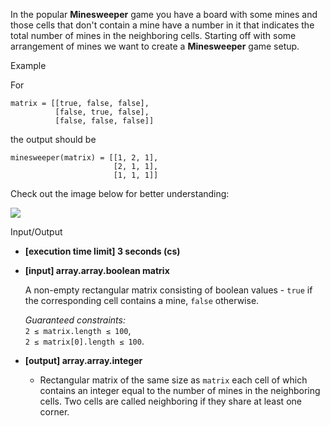 
In the popular  **Minesweeper**  game you have a board with some mines and those cells that don't contain a mine have a number in it that indicates the total number of mines in the neighboring cells. Starting off with some arrangement of mines we want to create a  **Minesweeper**  game setup.

Example

For

```
matrix = [[true, false, false],
          [false, true, false],
          [false, false, false]]

```

the output should be

```
minesweeper(matrix) = [[1, 2, 1],
                       [2, 1, 1],
                       [1, 1, 1]]

```

Check out the image below for better understanding:

![](https://codesignal.s3.amazonaws.com/tasks/minesweeper/img/example.png?_tm=1582043430722)

Input/Output

-   **[execution time limit] 3 seconds (cs)**
    
-   **[input] array.array.boolean matrix**
    
    A non-empty rectangular matrix consisting of boolean values -  `true`  if the corresponding cell contains a mine,  `false`  otherwise.
    
    _Guaranteed constraints:_  
    `2 ≤ matrix.length ≤ 100`,  
    `2 ≤ matrix[0].length ≤ 100`.
    
-   **[output] array.array.integer**
    
    -   Rectangular matrix of the same size as  `matrix`  each cell of which contains an integer equal to the number of mines in the neighboring cells. Two cells are called neighboring if they share at least one corner.